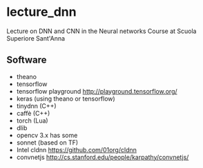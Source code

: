 # lecture_dnn
Lecture on DNN and CNN in the Neural networks Course at Scuola Superiore Sant'Anna

## Software

- theano
- tensorflow
- tensorflow playground http://playground.tensorflow.org/
- keras (using theano or tensorflow)
- tinydnn (C++)
- caffè (C++)
- torch (Lua)
- dlib
- opencv 3.x has some
- sonnet (based on TF)
- Intel cldnn https://github.com/01org/cldnn
- convnetjs http://cs.stanford.edu/people/karpathy/convnetjs/
